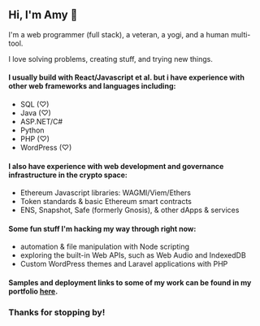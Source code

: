 ## Hi, I'm Amy 👋

I'm a web programmer (full stack), a veteran, a yogi, and a human multi-tool.

I love solving problems, creating stuff, and trying new things.

#### I usually build with React/Javascript et al. but i have experience with other web frameworks and languages including: 
* SQL (♡)
* Java (♡)
* ASP.NET/C#
* Python
* PHP (♡)
* WordPress (♡)

#### I also have experience with web development and governance infrastructure in the crypto space:
* Ethereum Javascript libraries: WAGMI/Viem/Ethers
* Token standards & basic Ethereum smart contracts
* ENS, Snapshot, Safe (formerly Gnosis), & other dApps & services


#### Some fun stuff I'm hacking my way through right now:
* automation & file manipulation with Node scripting
* exploring the built-in Web APIs, such as Web Audio and IndexedDB
* Custom WordPress themes and Laravel applications with PHP

#### Samples and deployment links to some of my work can be found in my portfolio [here](https://amy-enn.vercel.app).

### Thanks for stopping by!
